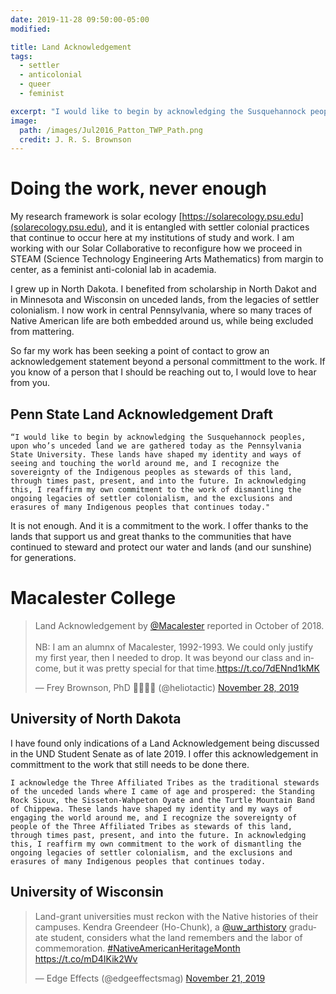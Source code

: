 ```yaml
---
date: 2019-11-28 09:50:00-05:00
modified:

title: Land Acknowledgement
tags:
  - settler
  - anticolonial
  - queer
  - feminist

excerpt: "I would like to begin by acknowledging the Susquehannock peoples, upon who’s unceded land we are gathered today as the Pennsylvania State University. In acknowledging this, I reaffirm my own commitment to the work of dismantling the ongoing legacies of settler colonialism, and the exclusions and erasures of many Indigenous peoples that continues today."
image:
  path: /images/Jul2016_Patton_TWP_Path.png
  credit: J. R. S. Brownson
---
```


# Doing the work, never enough

My research framework is solar ecology [https://solarecology.psu.edu](solarecology.psu.edu), and it is entangled with settler colonial practices that continue to occur here at my institutions of study and work. I am working with our Solar Collaborative to reconfigure how we proceed in STEAM (Science Technology Engineering Arts Mathematics) from margin to center, as a feminist anti-colonial lab in academia.

I grew up in North Dakota. I benefited from scholarship in North Dakot and in Minnesota and Wisconsin on unceded lands, from the legacies of settler colonialism. I now work in central Pennsylvania, where so many traces of Native American life are both embedded around us, while being excluded from mattering.

So far my work has been seeking a point of contact to grow an acknowledgement statement beyond a personal committment to the work. If you know of a person that I should be reaching out to, I would love to hear from you.

## Penn State Land Acknowledgement Draft 

    “I would like to begin by acknowledging the Susquehannock peoples, upon who’s unceded land we are gathered today as the Pennsylvania State University. These lands have shaped my identity and ways of seeing and touching the world around me, and I recognize the sovereignty of the Indigenous peoples as stewards of this land, through times past, present, and into the future. In acknowledging this, I reaffirm my own commitment to the work of dismantling the ongoing legacies of settler colonialism, and the exclusions and erasures of many Indigenous peoples that continues today." 

It is not enough. And it is a commitment to the work. I offer thanks to the lands that support us and great thanks to the communities that have continued to steward and protect our water and lands (and our sunshine) for generations. 

# Macalester College

<blockquote class="twitter-tweet"><p lang="en" dir="ltr">Land Acknowledgement by <a href="https://twitter.com/Macalester?ref_src=twsrc%5Etfw">@Macalester</a> reported in October of 2018. <br><br>NB: I am an alumnx of Macalester, 1992-1993. We could only justify my first year, then I needed to drop. It was beyond our class and income, but it was pretty special for that time.<a href="https://t.co/7dENnd1kMK">https://t.co/7dENnd1kMK</a></p>&mdash; Frey Brownson, PhD 🌻🏳️‍🌈🌞 (@heliotactic) <a href="https://twitter.com/heliotactic/status/1200049270453424128?ref_src=twsrc%5Etfw">November 28, 2019</a></blockquote> <script async src="https://platform.twitter.com/widgets.js" charset="utf-8"></script> 

## University of North Dakota

I have found only indications of a Land Acknowledgement being discussed in the UND Student Senate as of late 2019. I offer this acknowledgement in committment to the work that still needs to be done there.

    I acknowledge the Three Affiliated Tribes as the traditional stewards of the unceded lands where I came of age and prospered: the Standing Rock Sioux, the Sisseton-Wahpeton Oyate and the Turtle Mountain Band of Chippewa. These lands have shaped my identity and my ways of engaging the world around me, and I recognize the sovereignty of people of the Three Affiliated Tribes as stewards of this land, through times past, present, and into the future. In acknowledging this, I reaffirm my own commitment to the work of dismantling the ongoing legacies of settler colonialism, and the exclusions and erasures of many Indigenous peoples that continues today.

## University of Wisconsin

<blockquote class="twitter-tweet"><p lang="en" dir="ltr">Land-grant universities must reckon with the Native histories of their campuses. Kendra Greendeer (Ho-Chunk), a <a href="https://twitter.com/uw_arthistory?ref_src=twsrc%5Etfw">@uw_arthistory</a> graduate student, considers what the land remembers and the labor of commemoration. <a href="https://twitter.com/hashtag/NativeAmericanHeritageMonth?src=hash&amp;ref_src=twsrc%5Etfw">#NativeAmericanHeritageMonth</a> <a href="https://t.co/mD4IKik2Wv">https://t.co/mD4IKik2Wv</a></p>&mdash; Edge Effects (@edgeeffectsmag) <a href="https://twitter.com/edgeeffectsmag/status/1197516647134892034?ref_src=twsrc%5Etfw">November 21, 2019</a></blockquote> <script async src="https://platform.twitter.com/widgets.js" charset="utf-8"></script> 

